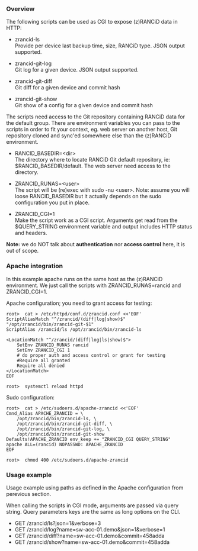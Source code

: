 ### Overview

The following scripts can be used as CGI to expose (z)RANCiD data in HTTP:

* zrancid-ls<br/>
Provide per device last backup time, size, RANCiD type. JSON output supported.

* zrancid-git-log<br/>
Git log for a given device. JSON output supported.

* zrancid-git-diff<br/>
Git diff for a given device and commit hash

* zrancid-git-show<br/>
Git show of a config for a given device and commit hash

The scripts need access to the Git repository containing RANCiD data for the default group. There are environment variables you can pass to the scripts in order to fit your context, eg. web server on another host, Git repository cloned and sync'ed somewhere else than the (z)RANCiD environment.

* RANCID_BASEDIR=\<dir\><br/>
The directory where to locate RANCiD Git default repository, ie: $RANCID_BASEDIR/default. The web server need access to the directory.

* ZRANCID_RUNAS=\<user\><br/>
The script will be (re)exec with sudo -nu \<user\>. Note: assume you will loose RANCID_BASEDIR but it actually depends on the sudo configuration you put in place.

* ZRANCID_CGI=1<br/>
Make the script work as a CGI script. Arguments get read from the $QUERY_STRING environment variable and output includes HTTP status and headers.

**Note:** we do NOT talk about **authentication** nor **access control** here, it is out of scope.

### Apache integration

In this example apache runs on the same host as the (z)RANCiD environment. We just call the scripts with ZRANCID_RUNAS=rancid and ZRANCID_CGI=1.

Apache configuration; you need to grant access for testing:

```
root>  cat > /etc/httpd/conf.d/zrancid.conf <<'EOF'
ScriptAliasMatch "^/zrancid/(diff|log|show)$" "/opt/zrancid/bin/zrancid-git-$1"
ScriptAlias /zrancid/ls /opt/zrancid/bin/zrancid-ls

<LocationMatch "^/zrancid/(diff|log|ls|show)$">
    SetEnv ZRANCID_RUNAS rancid
    SetEnv ZRANCID_CGI 1
    # do proper auth and access control or grant for testing
    #Require all granted
    Require all denied
</LocationMatch>
EOF

root>  systemctl reload httpd
```

Sudo configuration:

```
root>  cat > /etc/sudoers.d/apache-zrancid <<'EOF'
Cmnd_Alias APACHE_ZRANCID = \
    /opt/zrancid/bin/zrancid-ls, \
    /opt/zrancid/bin/zrancid-git-diff, \
    /opt/zrancid/bin/zrancid-git-log, \
    /opt/zrancid/bin/zrancid-git-show
Defaults!APACHE_ZRANCID env_keep += "ZRANCID_CGI QUERY_STRING"
apache ALL=(rancid) NOPASSWD: APACHE_ZRANCID
EOF

root>  chmod 400 /etc/sudoers.d/apache-zrancid
```

### Usage example

Usage example using paths as defined in the Apache configuration from perevious section.

When calling the scripts in CGI mode, arguments are passed via query string. Query parameters keys are the same as long options on the CLI.

* GET /zrancid/ls?json=1&verbose=3
* GET /zrancid/log?name=sw-acc-01.demo&json=1&verbose=1
* GET /zrancid/diff?name=sw-acc-01.demo&commit=458adda
* GET /zrancid/show?name=sw-acc-01.demo&commit=458adda
